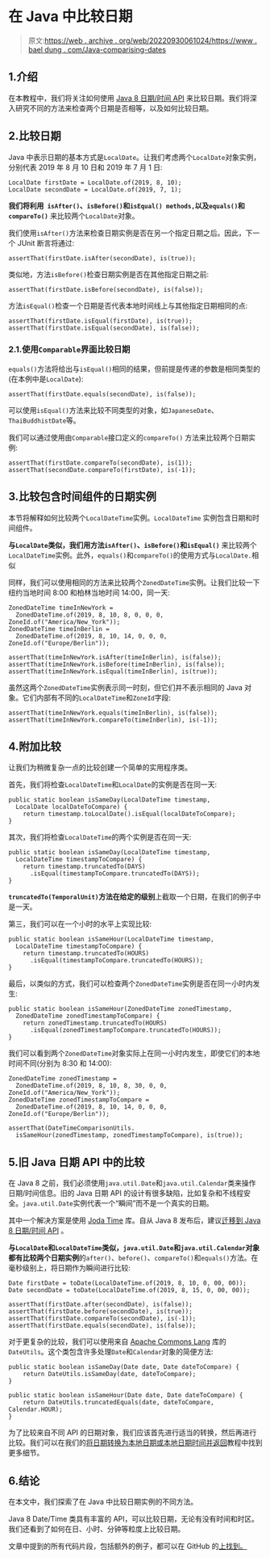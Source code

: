 # 在 Java 中比较日期

> 原文:[https://web . archive . org/web/20220930061024/https://www . bael dung . com/Java-comparising-dates](https://web.archive.org/web/20220930061024/https://www.baeldung.com/java-comparing-dates)

## 1.介绍

在本教程中，我们将关注如何使用 [Java 8 日期/时间 API](/web/20220625075455/https://www.baeldung.com/java-8-date-time-intro) 来比较日期。我们将深入研究不同的方法来检查两个日期是否相等，以及如何比较日期。

## 2.比较日期

Java 中表示日期的基本方式是`LocalDate`。让我们考虑两个`LocalDate`对象实例，分别代表 2019 年 8 月 10 日和 2019 年 7 月 1 日:

```
LocalDate firstDate = LocalDate.of(2019, 8, 10);
LocalDate secondDate = LocalDate.of(2019, 7, 1);
```

**我们将利用` isAfter()`、`isBefore()`和`isEqual() methods,`以及`equals()`和`compareTo()`** 来比较两个`LocalDate`对象。

我们使用`isAfter()`方法来检查日期实例是否在另一个指定日期之后。因此，下一个 JUnit 断言将通过:

```
assertThat(firstDate.isAfter(secondDate), is(true));
```

类似地，方法`isBefore()`检查日期实例是否在其他指定日期之前:

```
assertThat(firstDate.isBefore(secondDate), is(false));
```

方法`isEqual()`检查一个日期是否代表本地时间线上与其他指定日期相同的点:

```
assertThat(firstDate.isEqual(firstDate), is(true));
assertThat(firstDate.isEqual(secondDate), is(false));
```

### 2.1.使用`Comparable`界面比较日期

`equals()`方法将给出与`isEqual()`相同的结果，但前提是传递的参数是相同类型的(在本例中是`LocalDate`):

```
assertThat(firstDate.equals(secondDate), is(false));
```

可以使用`isEqual()`方法来比较不同类型的对象，如`JapaneseDate`、`ThaiBuddhistDate`等。

我们可以通过使用由`Comparable`接口定义的`compareTo()` 方法来比较两个日期实例:

```
assertThat(firstDate.compareTo(secondDate), is(1));
assertThat(secondDate.compareTo(firstDate), is(-1));
```

## 3.比较包含时间组件的日期实例

本节将解释如何比较两个`LocalDateTime`实例。`LocalDateTime` 实例包含日期和时间组件。

**与`LocalDate`类似，我们用方法`isAfter()`、`isBefore()`和`isEqual()`** 来比较两个`LocalDateTime`实例。此外，`equals()`和`compareTo()`的使用方式与`LocalDate.`相似

同样，我们可以使用相同的方法来比较两个`ZonedDateTime`实例。让我们比较一下纽约当地时间 8:00 和柏林当地时间 14:00，同一天:

```
ZonedDateTime timeInNewYork = 
  ZonedDateTime.of(2019, 8, 10, 8, 0, 0, 0, ZoneId.of("America/New_York"));
ZonedDateTime timeInBerlin = 
  ZonedDateTime.of(2019, 8, 10, 14, 0, 0, 0, ZoneId.of("Europe/Berlin"));

assertThat(timeInNewYork.isAfter(timeInBerlin), is(false));
assertThat(timeInNewYork.isBefore(timeInBerlin), is(false));
assertThat(timeInNewYork.isEqual(timeInBerlin), is(true));
```

虽然这两个`ZonedDateTime`实例表示同一时刻，但它们并不表示相同的 Java 对象。它们内部有不同的`LocalDateTime`和`ZoneId`字段:

```
assertThat(timeInNewYork.equals(timeInBerlin), is(false)); 
assertThat(timeInNewYork.compareTo(timeInBerlin), is(-1));
```

## 4.附加比较

让我们为稍微复杂一点的比较创建一个简单的实用程序类。

首先，我们将检查`LocalDateTime`和`LocalDate`的实例是否在同一天:

```
public static boolean isSameDay(LocalDateTime timestamp, 
  LocalDate localDateToCompare) {
    return timestamp.toLocalDate().isEqual(localDateToCompare);
}
```

其次，我们将检查`LocalDateTime`的两个实例是否在同一天:

```
public static boolean isSameDay(LocalDateTime timestamp, 
  LocalDateTime timestampToCompare) {
    return timestamp.truncatedTo(DAYS)
      .isEqual(timestampToCompare.truncatedTo(DAYS));
}
```

**`truncatedTo(TemporalUnit)`方法在给定的级别**上截取一个日期，在我们的例子中是一天。

第三，我们可以在一个小时的水平上实现比较:

```
public static boolean isSameHour(LocalDateTime timestamp, 
  LocalDateTime timestampToCompare) {
    return timestamp.truncatedTo(HOURS)
      .isEqual(timestampToCompare.truncatedTo(HOURS));
}
```

最后，以类似的方式，我们可以检查两个`ZonedDateTime`实例是否在同一小时内发生:

```
public static boolean isSameHour(ZonedDateTime zonedTimestamp, 
  ZonedDateTime zonedTimestampToCompare) {
    return zonedTimestamp.truncatedTo(HOURS)
      .isEqual(zonedTimestampToCompare.truncatedTo(HOURS));
}
```

我们可以看到两个`ZonedDateTime`对象实际上在同一小时内发生，即使它们的本地时间不同(分别为 8:30 和 14:00):

```
ZonedDateTime zonedTimestamp = 
  ZonedDateTime.of(2019, 8, 10, 8, 30, 0, 0, ZoneId.of("America/New_York"));
ZonedDateTime zonedTimestampToCompare = 
  ZonedDateTime.of(2019, 8, 10, 14, 0, 0, 0, ZoneId.of("Europe/Berlin"));

assertThat(DateTimeComparisonUtils.
  isSameHour(zonedTimestamp, zonedTimestampToCompare), is(true));
```

## 5.旧 Java 日期 API 中的比较

在 Java 8 之前，我们必须使用`java.util.Date`和`java.util.Calendar`类来操作日期/时间信息。旧的 Java 日期 API 的设计有很多缺陷，比如复杂和不线程安全。`java.util.Date`实例代表一个“瞬间”而不是一个真实的日期。

其中一个解决方案是使用 [Joda Time](/web/20220625075455/https://www.baeldung.com/joda-time) 库。自从 Java 8 发布后，建议[迁移到 Java 8 日期/时间 API](/web/20220625075455/https://www.baeldung.com/migrating-to-java-8-date-time-api) 。

**与`LocalDate`和`LocalDateTime`类似，`java.util.Date`和`java.util.Calendar`对象都有比较两个日期实例**的`after()`、`before()`、`compareTo()`和`equals()`方法。在毫秒级别上，将日期作为瞬间进行比较:

```
Date firstDate = toDate(LocalDateTime.of(2019, 8, 10, 0, 00, 00));
Date secondDate = toDate(LocalDateTime.of(2019, 8, 15, 0, 00, 00));

assertThat(firstDate.after(secondDate), is(false));
assertThat(firstDate.before(secondDate), is(true));
assertThat(firstDate.compareTo(secondDate), is(-1));
assertThat(firstDate.equals(secondDate), is(false));
```

对于更复杂的比较，我们可以使用来自 [Apache Commons Lang](https://web.archive.org/web/20220625075455/https://search.maven.org/search?q=g:org.apache.commons%20AND%20a:commons-lang3) 库的`DateUtils`。这个类包含许多处理`Date`和`Calendar`对象的简便方法:

```
public static boolean isSameDay(Date date, Date dateToCompare) {
    return DateUtils.isSameDay(date, dateToCompare);
}

public static boolean isSameHour(Date date, Date dateToCompare) {
    return DateUtils.truncatedEquals(date, dateToCompare, Calendar.HOUR);
}
```

为了比较来自不同 API 的日期对象，我们应该首先进行适当的转换，然后再进行比较。我们可以在我们的[将日期转换为本地日期或本地日期时间并返回](/web/20220625075455/https://www.baeldung.com/java-date-to-localdate-and-localdatetime)教程中找到更多细节。

## 6.结论

在本文中，我们探索了在 Java 中比较日期实例的不同方法。

Java 8 Date/Time 类具有丰富的 API，可以比较日期，无论有没有时间和时区。我们还看到了如何在日、小时、分钟等粒度上比较日期。

文章中提到的所有代码片段，包括额外的例子，都可以在 GitHub 的[上找到。](https://web.archive.org/web/20220625075455/https://github.com/eugenp/tutorials/tree/master/core-java-modules/core-java-8-datetime)